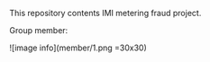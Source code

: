 This repository contents IMI metering fraud project.

Group member:

![image info](member/1.png =30x30)
